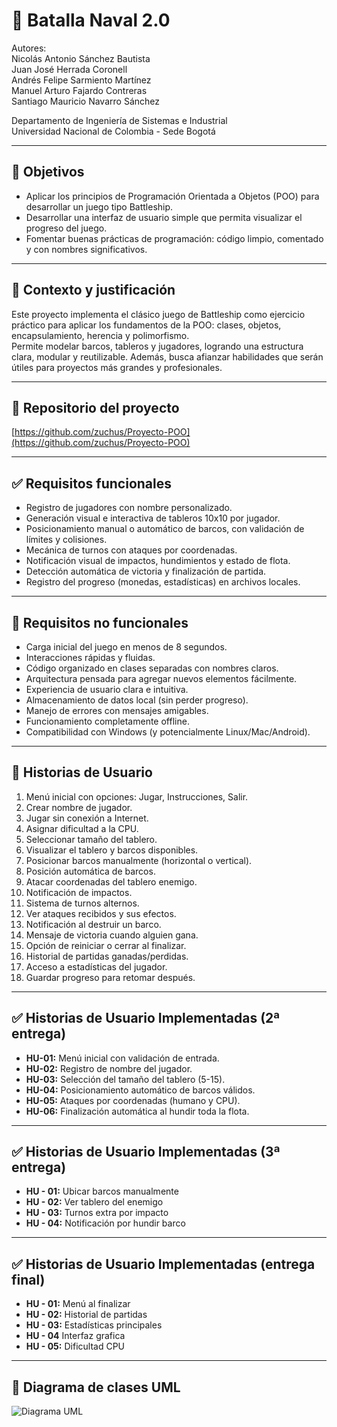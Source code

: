 # 🚢 Batalla Naval 2.0

Autores:  
Nicolás Antonio Sánchez Bautista  
Juan José Herrada Coronell  
Andrés Felipe Sarmiento Martínez  
Manuel Arturo Fajardo Contreras  
Santiago Mauricio Navarro Sánchez  

Departamento de Ingeniería de Sistemas e Industrial  
Universidad Nacional de Colombia - Sede Bogotá  

---

## 🎯 Objetivos

- Aplicar los principios de Programación Orientada a Objetos (POO) para desarrollar un juego tipo Battleship.
- Desarrollar una interfaz de usuario simple que permita visualizar el progreso del juego.
- Fomentar buenas prácticas de programación: código limpio, comentado y con nombres significativos.

---

## 📘 Contexto y justificación

Este proyecto implementa el clásico juego de Battleship como ejercicio práctico para aplicar los fundamentos de la POO: clases, objetos, encapsulamiento, herencia y polimorfismo.  
Permite modelar barcos, tableros y jugadores, logrando una estructura clara, modular y reutilizable. Además, busca afianzar habilidades que serán útiles para proyectos más grandes y profesionales.

---

## 🔗 Repositorio del proyecto

[https://github.com/zuchus/Proyecto-POO](https://github.com/zuchus/Proyecto-POO)

---

## ✅ Requisitos funcionales

- Registro de jugadores con nombre personalizado.
- Generación visual e interactiva de tableros 10x10 por jugador.
- Posicionamiento manual o automático de barcos, con validación de límites y colisiones.
- Mecánica de turnos con ataques por coordenadas.
- Notificación visual de impactos, hundimientos y estado de flota.
- Detección automática de victoria y finalización de partida.
- Registro del progreso (monedas, estadísticas) en archivos locales.

---

## 🚫 Requisitos no funcionales

- Carga inicial del juego en menos de 8 segundos.
- Interacciones rápidas y fluidas.
- Código organizado en clases separadas con nombres claros.
- Arquitectura pensada para agregar nuevos elementos fácilmente.
- Experiencia de usuario clara e intuitiva.
- Almacenamiento de datos local (sin perder progreso).
- Manejo de errores con mensajes amigables.
- Funcionamiento completamente offline.
- Compatibilidad con Windows (y potencialmente Linux/Mac/Android).

---

## 🧩 Historias de Usuario

1. Menú inicial con opciones: Jugar, Instrucciones, Salir.
2. Crear nombre de jugador.
3. Jugar sin conexión a Internet.
4. Asignar dificultad a la CPU.
5. Seleccionar tamaño del tablero.
6. Visualizar el tablero y barcos disponibles.
7. Posicionar barcos manualmente (horizontal o vertical).
8. Posición automática de barcos.
9. Atacar coordenadas del tablero enemigo.
10. Notificación de impactos.
11. Sistema de turnos alternos.
12. Ver ataques recibidos y sus efectos.
13. Notificación al destruir un barco.
14. Mensaje de victoria cuando alguien gana.
15. Opción de reiniciar o cerrar al finalizar.
16. Historial de partidas ganadas/perdidas.
17. Acceso a estadísticas del jugador.
18. Guardar progreso para retomar después.

---

## ✅ Historias de Usuario Implementadas (2ª entrega)

- **HU-01:** Menú inicial con validación de entrada.
- **HU-02:** Registro de nombre del jugador.
- **HU-03:** Selección del tamaño del tablero (5-15).
- **HU-04:** Posicionamiento automático de barcos válidos.
- **HU-05:** Ataques por coordenadas (humano y CPU).
- **HU-06:** Finalización automática al hundir toda la flota.

---
## ✅ Historias de Usuario Implementadas (3ª entrega)

- **HU - 01:** Ubicar barcos manualmente
- **HU - 02:** Ver tablero del enemigo
- **HU - 03:** Turnos extra por impacto
- **HU - 04:** Notificación por hundir barco

---
## ✅ Historias de Usuario Implementadas (entrega final)
- **HU - 01:** Menú al finalizar
- **HU - 02:** Historial de partidas
- **HU - 03:** Estadísticas principales
- **HU - 04** Interfaz grafica
- **HU - 05:** Dificultad CPU

---
## 📐 Diagrama de clases UML

![Diagrama UML](https://github.com/user-attachments/assets/720fcf44-ea49-4236-a2bc-5ee89ef6b296)



